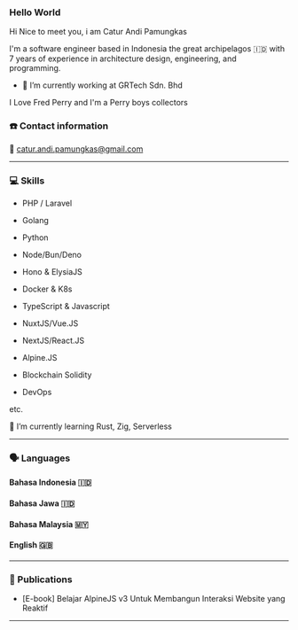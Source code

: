 ### Hello World

Hi Nice to meet you, i am Catur Andi Pamungkas

I'm a software engineer based in Indonesia the great archipelagos 🇮🇩 with 7 years of experience in architecture design, engineering, and programming.

- 🔭 I’m currently working at GRTech Sdn. Bhd 


I Love Fred Perry and I'm a Perry boys collectors


### ☎️ Contact information

📧 catur.andi.pamungkas@gmail.com

---

### 💻 Skills

- PHP / Laravel

- Golang

- Python

- Node/Bun/Deno

- Hono & ElysiaJS  

- Docker & K8s 

- TypeScript & Javascript 

- NuxtJS/Vue.JS 

- NextJS/React.JS

- Alpine.JS 

- Blockchain Solidity

- DevOps

etc.

🌱 I’m currently learning Rust, Zig, Serverless

---


### 🗣 Languages

#### Bahasa Indonesia 🇮🇩

#### Bahasa Jawa 🇮🇩

#### Bahasa Malaysia 🇲🇾

#### English 🇬🇧

---

### 📜 Publications

- [E-book] Belajar AlpineJS v3 Untuk Membangun Interaksi Website yang Reaktif

---

<!--
**caturandi-labs/caturandi-labs** is a ✨ _special_ ✨ repository because its `README.md` (this file) appears on your GitHub profile.

Here are some ideas to get you started:

- 🔭 I’m currently working on ...
- 🌱 I’m currently learning ...
- 👯 I’m looking to collaborate on ...
- 🤔 I’m looking for help with ...
- 💬 Ask me about ...
- 📫 How to reach me: ...
- 😄 Pronouns: ...
- ⚡ Fun fact: ...
-->
